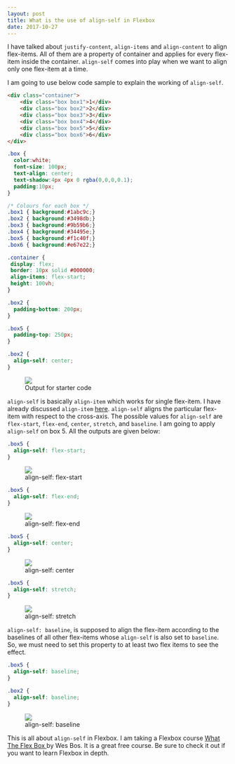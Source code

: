 ```yaml
---
layout: post
title: What is the use of align-self in Flexbox
date: 2017-10-27
---
```


<p class="intro"><span class="dropcap">I</span> have talked about <code>justify-content</code>, <code>align-items</code> and <code>align-content</code> to align flex-items. All of them are a property of container and applies for every flex-item inside the container. <code>align-self</code> comes into play when we want to align only one flex-item at a time.</p>

I am going to use below code sample to explain the working of `align-self`.

```html
<div class="container">
    <div class="box box1">1</div>
    <div class="box box2">2</div>
    <div class="box box3">3</div>
    <div class="box box4">4</div>
    <div class="box box5">5</div>
    <div class="box box6">6</div>
</div>
```

```css
.box {
  color:white;
  font-size: 100px;
  text-align: center;
  text-shadow:4px 4px 0 rgba(0,0,0,0.1);
  padding:10px;
}

/* Colours for each box */
.box1 { background:#1abc9c;}
.box2 { background:#3498db;}
.box3 { background:#9b59b6;}
.box4 { background:#34495e;}
.box5 { background:#f1c40f;}
.box6 { background:#e67e22;}

.container {
 display: flex;
 border: 10px solid #000000;
 align-items: flex-start;
 height: 100vh; 
}

.box2 {
  padding-bottom: 200px;
}

.box5 {
  padding-top: 250px;
}

.box2 {
  align-self: center;
}
```

<figure>
  <img src="{{ '/assets/img/posts/align-self.png' | prepend: site.baseurl }}">
  <figcaption>Output for starter code</figcaption>
</figure>

`align-self` is basically `align-item` which works for single flex-item. I have already discussed `align-item` <a href="https://anku255.github.io/blog/align-items/">here</a>. `align-self` aligns the particular flex-item with respect to the cross-axis. The possible values for `align-self` are `flex-start`, `flex-end`, `center`, `stretch`, and `baseline`. I am going to apply `align-self` on box 5. All the outputs are given below:

```css
.box5 {
  align-self: flex-start;
}
```

<figure>
  <img src="{{ '/assets/img/posts/align-self.png' | prepend: site.baseurl }}">
  <figcaption>align-self: flex-start</figcaption>
</figure>

```css
.box5 {
  align-self: flex-end;
}
```

<figure>
  <img src="{{ '/assets/img/posts/align-self-flex-end.png' | prepend: site.baseurl }}">
  <figcaption>align-self: flex-end</figcaption>
</figure>

```css
.box5 {
  align-self: center;
}
```
<figure>
  <img src="{{ '/assets/img/posts/align-self-center.png' | prepend: site.baseurl }}">
  <figcaption>align-self: center</figcaption>
</figure>

```css
.box5 {
  align-self: stretch;
}
```

<figure>
  <img src="{{ '/assets/img/posts/align-self-stretch.png' | prepend: site.baseurl }}">
  <figcaption>align-self: stretch</figcaption>
</figure>

`align-self: baseline`, is supposed to align the flex-item according to the baselines of all other flex-items whose `align-self` is also set to `baseline`. So, we must need to set this property to at least two flex items to see the effect.

```css
.box5 {
  align-self: baseline;
}

.box2 {
  align-self: baseline;
}
```

<figure>
  <img src="{{ '/assets/img/posts/align-self-baseline.png' | prepend: site.baseurl }}">
  <figcaption>align-self: baseline</figcaption>
</figure>

This is all about `align-self` in Flexbox. I am taking a Flexbox course <a href="https://flexbox.io" target="_blank" >What The Flex Box </a> by Wes Bos. It is a great free course. Be sure to check it out if you want to learn Flexbox in depth.



